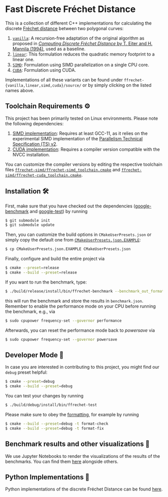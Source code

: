 # Fast Discrete Fréchet Distance 

This is a collection of different C++ implementations for calculating the discrete [Fréchet distance](https://en.wikipedia.org/wiki/Fr%C3%A9chet_distance) between two polygonal curves:

1. [`vanilla`](ffrechet-vanilla/source/ffrechet-vanilla.cpp): A recursion-free adaptation of the original algorithm as proposed in [_Computing Discrete Fréchet Distance_ by T. Eiter and H. Mannila (1994)][vanilla], used as a baseline.
1. [`linear`](ffrechet-linear/source/ffrechet-linear.cpp): This formulation reduces the quadratic memory footprint to a linear one.
1. [`SIMD`](ffrechet-simd/source/ffrechet-simd.cpp): Formulation using SIMD parallelization on a single CPU core.
1. [`CUDA`](ffrechet-cuda/source/ffrechet-cuda.cu): Formulation using CUDA.

Implementations of all these variants can be found under `ffrechet-{vanilla,linear,simd,cuda}/source/` or by simply clicking on the listed names above.

## Toolchain Requirements ⚙️

This project has been primarily tested on Linux environments. Please note the following dependencies:

1. [SIMD implementation][ffrechet-simd_toolchain.cmake]: Requires at least GCC-11, as it relies on the experimental SIMD implementation of the [Parallelism Technical Specification (TS) v2][std::experimental::simd].
2. [CUDA implementation][ffrechet-cuda_toolchain.cmake]: Requires a compiler version compatible with the NVCC installation.

You can customize the compiler versions by editing the respective toolchain files [`ffrechet-simd/ffrechet-simd_toolchain.cmake`][ffrechet-simd_toolchain.cmake] and [`ffrechet-simd/ffrechet-cuda_toolchain.cmake`][ffrechet-cuda_toolchain.cmake].

## Installation 🛠️

First, make sure that you have checked out the dependencies ([google-benchmark][google-benchmark] and [google-test][google-test]) by running
```bash
$ git submodule init
$ git submodule update
```

Then, you can customize the build options in `CMakeUserPresets.json` or simply copy the default one from [`CMakeUserPresets.json.EXAMPLE`](CMakeUserPresets.json.EXAMPLE):
```bash
$ cp CMakeUserPresets.json.EXAMPLE CMakeUserPresets.json
```

Finally, configure and build the entire project via
```bash
$ cmake --preset=release
$ cmake --build --preset=release
```

If you want to run the benchmark, type:
```bash
$ ./build/release/install/bin/ffrechet-benchmark --benchmark_out_format=json --benchmark_out=benchmark.json
```
this will run the benchmark and store the results in `benchmark.json`.
Remember to enable the performance mode on your CPU before running the benchmark, e.g., via
```bash
$ sudo cpupower frequency-set --governor performance
```

Afterwards, you can reset the performance mode back to _powersave_ via 
```bash
$ sudo cpupower frequency-set --governor powersave
```

## Developer Mode 👷

In case you are interested in contributing to this project, you might find our `debug` preset helpful:
```bash
$ cmake --preset=debug
$ cmake --build --preset=debug
```

You can test your changes by running

```bash
$ ./build/debug/install/bin/ffrechet-test
```

Please make sure to obey the [formatting](.clang-format), for example by running
```bash
$ cmake --build --preset=debug -t format-check
$ cmake --build --preset=debug -t format-fix
```

## Benchmark results and other visualizations 🎨

We use Jupyter Notebooks to render the visualizations of the results of the benchmarks. You can find them [here][notebooks] alongside others.

## Python Implementations 🐍

Python implementations of the discrete Fréchet Distance can be found [here][fast_frechet-python].

[vanilla]: http://www.kr.tuwien.ac.at/staff/eiter/et-archive/cdtr9464.pdf
[std::experimental::simd]: https://en.cppreference.com/w/cpp/experimental/simd
[ffrechet-simd_toolchain.cmake]: ffrechet-simd/ffrechet-simd_toolchain.cmake 
[ffrechet-cuda_toolchain.cmake]: ffrechet-cuda/ffrechet-cuda_toolchain.cmake 
[google-benchmark]: https://github.com/google/benchmark
[google-test]: https://github.com/google/googletest
[notebooks]: https://avitase.github.io/fast_frechet/
[fast_frechet-python]: https://github.com/avitase/fast_frechet-python
